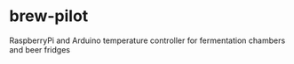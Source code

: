# brew-pilot
RaspberryPi and Arduino temperature controller for fermentation chambers and beer fridges
